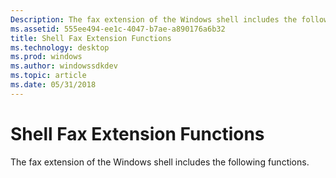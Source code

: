 ```yaml
---
Description: The fax extension of the Windows shell includes the following functions.
ms.assetid: 555ee494-ee1c-4047-b7ae-a890176a6b32
title: Shell Fax Extension Functions
ms.technology: desktop
ms.prod: windows
ms.author: windowssdkdev
ms.topic: article
ms.date: 05/31/2018
---
```


# Shell Fax Extension Functions

The fax extension of the Windows shell includes the following functions.

 

 



